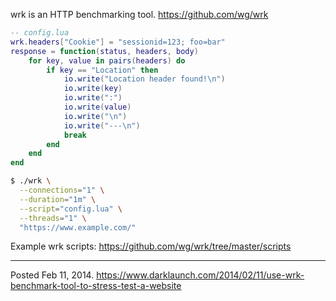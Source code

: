 wrk is an HTTP benchmarking tool. https://github.com/wg/wrk

```lua
-- config.lua
wrk.headers["Cookie"] = "sessionid=123; foo=bar"
response = function(status, headers, body)
    for key, value in pairs(headers) do
        if key == "Location" then
            io.write("Location header found!\n")
            io.write(key)
            io.write(":")
            io.write(value)
            io.write("\n")
            io.write("---\n")
            break
        end
    end
end
```

```sh
$ ./wrk \
  --connections="1" \
  --duration="1m" \
  --script="config.lua" \
  --threads="1" \
  "https://www.example.com/"
```

Example wrk scripts: https://github.com/wg/wrk/tree/master/scripts

---

Posted Feb 11, 2014.
https://www.darklaunch.com/2014/02/11/use-wrk-benchmark-tool-to-stress-test-a-website